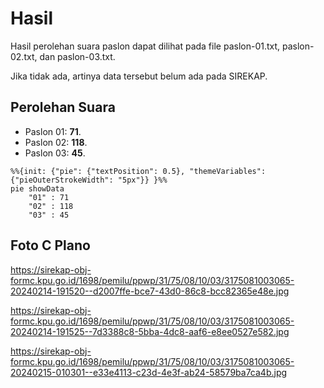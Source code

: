 # Hasil

Hasil perolehan suara paslon dapat dilihat pada file paslon-01.txt, paslon-02.txt, dan paslon-03.txt.

Jika tidak ada, artinya data tersebut belum ada pada SIREKAP.

## Perolehan Suara

 * Paslon 01: **71**.
 * Paslon 02: **118**.
 * Paslon 03: **45**.

```mermaid
%%{init: {"pie": {"textPosition": 0.5}, "themeVariables": {"pieOuterStrokeWidth": "5px"}} }%%
pie showData
    "01" : 71
    "02" : 118
    "03" : 45
```
## Foto C Plano

https://sirekap-obj-formc.kpu.go.id/1698/pemilu/ppwp/31/75/08/10/03/3175081003065-20240214-191520--d2007ffe-bce7-43d0-86c8-bcc82365e48e.jpg

https://sirekap-obj-formc.kpu.go.id/1698/pemilu/ppwp/31/75/08/10/03/3175081003065-20240214-191525--7d3388c8-5bba-4dc8-aaf6-e8ee0527e582.jpg

https://sirekap-obj-formc.kpu.go.id/1698/pemilu/ppwp/31/75/08/10/03/3175081003065-20240215-010301--e33e4113-c23d-4e3f-ab24-58579ba7ca4b.jpg
